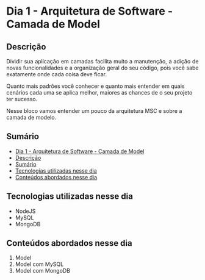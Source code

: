 # Dia 1 - Arquitetura de Software - Camada de Model


## Descrição
<p align="justify">
Dividir sua aplicação em camadas facilita muito a manutenção, a adição de novas funcionalidades e a organização geral do seu código, pois você sabe exatamente onde cada coisa deve ficar.

Quanto mais padrões você conhecer e quanto mais entender em quais cenários cada uma se aplica melhor, maiores as chances de o seu projeto ter sucesso.

Nesse bloco vamos entender um pouco da arquitetura MSC e sobre a camada de modelo.
</p>

## Sumário
- [Dia 1 - Arquitetura de Software - Camada de Model
](#dia-1---arquitetura-de-software---camada-de-model)
- [Descrição](#descrição)
- [Sumário](#sumário)
- [Tecnologias utilizadas nesse dia](#tecnologias-utilizadas-nesse-dia)
- [Conteúdos abordados nesse dia](#conteúdos-abordados-nesse-dia)

## Tecnologias utilizadas nesse dia
- NodeJS
- MySQL
- MongoDB

## Conteúdos abordados nesse dia
1. Model
2. Model com MySQL
3. Model com MongoDB
